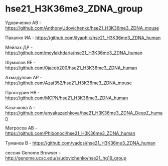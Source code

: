 # hse21_H3K36me3_ZDNA_group

Удовиченко АВ - https://github.com/AnthonyUdovichenko/hse21_H3K36me3_ZDNA_mouse

Пахалко ИА - https://github.com/ilyaphlk/hse21_H3K36me3_ZDNA_human

Мейлах ДР - https://github.com/meylakhdaria/hse21_H3K36me3_ZDNA_human

Шумилов ЯЕ - https://github.com/0jacob200/hse21_H3K36me3_ZDNA_human

Ахмадуллин АР - https://github.com/Azat352/hse21_H3K36me3_ZDNA_mouse

Проскурин НВ - https://github.com/MCPN/hse21_H3K36me3_ZDNA_human

Казачкова А - https://github.com/anyakazachkova/hse21_H3K36me3_ZDNA_DeepZ_human

Матросов АВ - https://github.com/Phibonoci/hse21_H3K36me3_ZDNA_human

Туманов В - https://github.com/vadosi/hse21_H3K36me3_ZDNA_human

сессия Genome Browser - http://genome.ucsc.edu/s/udovichenko/hse21_hg19_group
